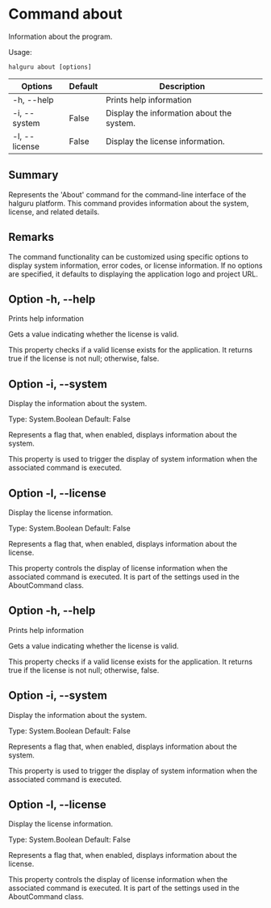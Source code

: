 # Command about

Information about the program.

Usage:
~~~
halguru about [options]
~~~

| Options       | Default | Description                               |
|---------------|---------|-------------------------------------------|
| -h, --help    |         | Prints help information                   |
| -i, --system  | False   | Display the information about the system. |
| -l, --license | False   | Display the license information.          |

## Summary

Represents the 'About' command for the command-line interface of the halguru platform. This command provides information about the system, license, and related details.

## Remarks

The command functionality can be customized using specific options to display system information, error codes, or license information. If no options are specified, it defaults to displaying the application logo and project URL.

## Option -h, --help

Prints help information


Gets a value indicating whether the license is valid.

This property checks if a valid license exists for the application. It returns true if the license is not null; otherwise, false.

## Option -i, --system

Display the information about the system.

Type: System.Boolean
Default: False

Represents a flag that, when enabled, displays information about the system.

This property is used to trigger the display of system information when the associated command is executed.

## Option -l, --license

Display the license information.

Type: System.Boolean
Default: False

Represents a flag that, when enabled, displays information about the license.

This property controls the display of license information when the associated command is executed. It is part of the settings used in the AboutCommand class.

## Option -h, --help

Prints help information


Gets a value indicating whether the license is valid.

This property checks if a valid license exists for the application. It returns true if the license is not null; otherwise, false.

## Option -i, --system

Display the information about the system.

Type: System.Boolean
Default: False

Represents a flag that, when enabled, displays information about the system.

This property is used to trigger the display of system information when the associated command is executed.

## Option -l, --license

Display the license information.

Type: System.Boolean
Default: False

Represents a flag that, when enabled, displays information about the license.

This property controls the display of license information when the associated command is executed. It is part of the settings used in the AboutCommand class.